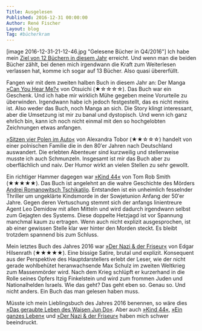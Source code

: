 ```yaml
---
Title: Ausgelesen
Published: 2016-12-31 00:00:00
Author: René Fischer
Layout: blog
Tag: #bücherkram
---
```

[image 2016-12-31-21-12-46.jpg "Gelesene Bücher in Q4/2016"]
Ich habe mein [Ziel von 12 Büchern in diesem Jahr](/12-in-2016) erreicht. Und wenn man die beiden Bücher zählt, bei denen mich irgendwann die Kraft zum Weiterlesen verlassen hat, komme ich sogar auf 13 Bücher. Also quasi übererfüllt.

Fangen wir mit dem zweiten halben Buch in diesem Jahr an: Der Manga [»Can You Hear Me?«](http://www.egmont-manga.de/buch/can-you-hear-me/) von Otsuichi (★☆☆☆☆). Das Buch war ein Geschenk. Und ich habe mir wirklich Mühe gegeben meine Vorurteile zu überwinden. Irgendwann habe ich jedoch festgestellt, das es nicht meins ist. Also weder das Buch, noch Manga an sich. Die Story klingt interessant, aber die Umsetzung ist mir zu banal und dystopisch. Und wenn ich ganz ehrlich bin, kann ich noch nicht einmal mit den so hochgelobten Zeichnungen etwas anfangen.

[»Sitzen vier Polen im Auto«](http://www.buch.de/shop/home/verknuepfung/sitzen_vier_polen_im_auto/alexandra_tobor/EAN9783548283746/ID30570152.html) von Alexandra Tobor (★★☆☆☆) handelt von einer polnischen Familie die in den 80′er Jahren nach Deutschland auswandert. Die erlebten Abenteuer sind kurzweilig und stellenweise musste ich auch Schmunzeln. Insgesamt ist mir das Buch aber zu oberflächlich und naiv. Der Humor wirkt an vielen Stellen zu sehr gewollt.

Ein richtiger Hammer dagegen war [»Kind 44«](http://www.buch.de/shop/home/verknuepfung/kind_44/tom_rob_smith/EAN9783442481859/ID39192649.html) von Tom Rob Smith (★★★★★). Das Buch ist angelehnt an die wahre Geschichte des Mörders [Andrei Romanowitsch Tschikatilo](https://de.wikipedia.org/wiki/Andrei_Romanowitsch_Tschikatilo). Entstanden ist ein unheimlich fesselnder Thriller um ungeklärte Kindsmorde in der Sowjetunion Anfang der 50′er Jahre. Gegen deren Vertuschung stemmt sich der anfangs linientreure Agent Leo Demidow mit allen Mitteln und wird dadurch irgendwann selbst zum Gejagten des Systems. Diese doppelte Hetzjagd ist vor Spannung manchmal kaum zu ertragen. Wenn auch nicht explizit ausgesprochen, ist ab einer gewissen Stelle klar wer hinter den Morden steckt. Es bleibt trotzdem spannend bis zum Schluss.

Mein letztes Buch des Jahres 2016 war [»Der Nazi & der Friseur«](http://www.buch.de/shop/home/suchartikel/der_nazi_und_der_friseur/edgar_hilsenrath/EAN9783423134415/ID6399357.html) von Edgar Hilsenrath (★★★★★). Eine bissige Satire, brutal und explizit. Konsequent aus der Perspektive des Hauptdarstellers erlebt der Leser, wie der nicht gerade wohlbehütet heranwachsende Max Schulz im zweiten Weltkrieg zum Massenmörder wird. Nach dem Krieg schlüpft er kurzerhand in die Rolle seines Opfers Itzig Finkelstein und wird zum frommen Juden und Nationalhelden Israels. Wie das geht? Das geht eben so. Genau so. Und nicht anders. Ein Buch das man gelesen haben muss.

Müsste ich mein Lieblingsbuch des Jahres 2016 benennen, so wäre dies [»Das geraubte Leben des Waisen Jun Do«](http://www.buch.de/shop/home/verknuepfung/das_geraubte_leben_des_waisen_jun_do/adam_johnson/EAN9783518465226/ID37473612.html). Aber auch [»Kind 44«](http://www.buch.de/shop/home/verknuepfung/kind_44/tom_rob_smith/EAN9783442481859/ID39192649.html), [»Ein ganzes Leben«](http://www.buch.de/shop/home/verknuepfung/ein_ganzes_leben/robert_seethaler/EAN9783442482917/ID42435596.html) und [»Der Nazi & der Friseur«](http://www.buch.de/shop/home/suchartikel/der_nazi_und_der_friseur/edgar_hilsenrath/EAN9783423134415/ID6399357.html) haben mich schwer beeindruckt.
